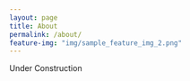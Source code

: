 ```yaml
---
layout: page
title: About
permalink: /about/
feature-img: "img/sample_feature_img_2.png"
---
```


Under Construction